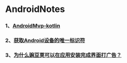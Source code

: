# AndroidNotes

### 1、[AndroidMvp-kotlin](https://github.com/leiyun1993/AndroidNotes/blob/master/MVPSample/README_MVP.md)
### 2、[获取Android设备的唯一标识符](https://github.com/leiyun1993/AndroidNotes/blob/master/%E8%8E%B7%E5%8F%96Android%E8%AE%BE%E5%A4%87%E7%9A%84%E5%94%AF%E4%B8%80%E6%A0%87%E8%AF%86%E7%AC%A6.MD)
### 3、[为什么豌豆荚可以在应用安装完成界面打广告？](https://zhuanlan.zhihu.com/p/53637254)

